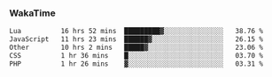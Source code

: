### WakaTime

<!--START_SECTION:waka-->

```txt
Lua          16 hrs 52 mins  █████████▓░░░░░░░░░░░░░░░   38.76 %
JavaScript   11 hrs 23 mins  ██████▓░░░░░░░░░░░░░░░░░░   26.15 %
Other        10 hrs 2 mins   █████▓░░░░░░░░░░░░░░░░░░░   23.06 %
CSS          1 hr 36 mins    █░░░░░░░░░░░░░░░░░░░░░░░░   03.70 %
PHP          1 hr 26 mins    ▓░░░░░░░░░░░░░░░░░░░░░░░░   03.31 %
```

<!--END_SECTION:waka-->

